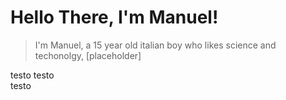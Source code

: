 # Hello There, I'm Manuel!
> I'm Manuel, a 15 year old italian boy who likes science and techonolgy, [placeholder]

testo testo <br> testo
